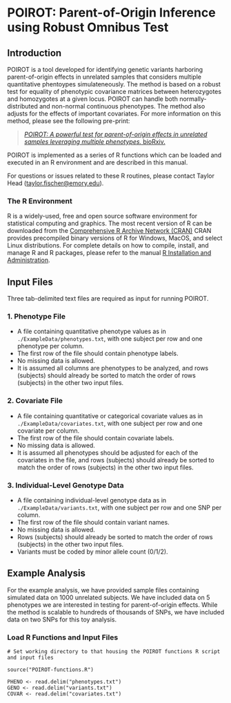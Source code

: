 # POIROT: Parent-of-Origin Inference using Robust Omnibus Test

## Introduction
POIROT is a tool developed for identifying genetic variants harboring parent-of-origin effects in unrelated samples that considers multiple quantitative phentoypes simulateneously. The method is based on a robust test for equality of phenotypic covariance matrices between heterozygotes and homozygotes at a given locus. POIROT can handle both normally-distributed and non-normal continuous phenotypes. The method also adjusts for the effects of important covariates. For more information on this method, please see the following pre-print:

>[*POIROT: A powerful test for parent-of-origin effects in unrelated samples leveraging multiple phenotypes.* bioRxiv.](https://www.biorxiv.org/)

POIROT is implemented as a series of R functions which can be loaded and executed in an R environment and are described in this manual.

For questions or issues related to these R routines, please contact Taylor Head (<taylor.fischer@emory.edu>).

### The R Environment
R is a widely-used, free and open source software environment for statistical computing and graphics. The most recent version of R can be downloaded from the 
[Comprehensive R Archive Network (CRAN)](http://cran.r-project.org/)
CRAN provides precompiled binary versions of R for Windows, MacOS, and select Linux distributions. For complete details on how to compile, install, and manage R and R packages, please refer to the manual [R Installation and Administration](http://cran.r-project.org/doc/manuals/r-release/R-admin.html).

## Input Files

Three tab-delimited text files are required as input for running POIROT. 

### 1. Phenotype File

* A file containing quantitative phenotype values as in `./ExampleData/phenotypes.txt`, with one subject per row and one phenotype per column.
* The first row of the file should contain phenotype labels.
* No missing data is allowed. 
* It is assumed all columns are phenotypes to be analyzed, and rows (subjects) should already be sorted to match the order of rows (subjects) in the other two input files. 

### 2. Covariate File

* A file containing quantitative or categorical covariate values as in `./ExampleData/covariates.txt`, with one subject per row and one covariate per column. 
* The first row of the file should contain covariate labels.
* No missing data is allowed. 
* It is assumed all phenotypes should be adjusted for each of the covariates in the file, and rows (subjects) should already be sorted to match the order of rows (subjects) in the other two input files. 

### 3. Individual-Level Genotype Data

* A file containing individual-level genotype data as in `./ExampleData/variants.txt`, with one subject per row and one SNP per column.
* The first row of the file should contain variant names.
* No missing data is allowed. 
* Rows (subjects) should already be sorted to match the order of rows (subjects) in the other two input files. 
* Variants must be coded by minor allele count (0/1/2).

## Example Analysis

For the example analysis, we have provided sample files containing simulated data on 1000 unrelated subjects. We have included data on 5 phenotypes we are interested in testing for parent-of-origin effects. While the method is scalable to hundreds of thousands of SNPs, we have included data on two SNPs for this toy analysis.

### Load R Functions and Input Files

```
# Set working directory to that housing the POIROT functions R script and input files

source("POIROT-functions.R")

PHENO <- read.delim("phenotypes.txt")
GENO <- read.delim("variants.txt")
COVAR <- read.delim("covariates.txt")
```
